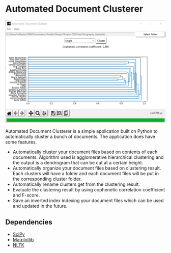 # Automated Document Clusterer

![User interface of the application](img/GUI.png)

Automated Document Clusterer is a simple application built on Python to automatically cluster a bunch of documents. The application does have some features.
* Automatically cluster your document files based on contents of each documents. Algorithm used is agglomerative hierarchical clustering and the output is a dendrogram that can be cut at a certain height.
* Automatically organize your document files based on clustering result. Each clusters will have a folder and each document files will be put in the corresponding cluster folder.
* Automatically rename clusters get from the clustering result.
* Evaluate the clustering result by using cophenetic correlation coefficient and F-score.
* Save an inverted index indexing your document files which can be used and updated in the future.

## Dependencies

* [SciPy](https://www.scipy.org/)
* [Matplotlib](https://www.matplotlib.org/)
* [NLTK](https://www.nltk.org/)